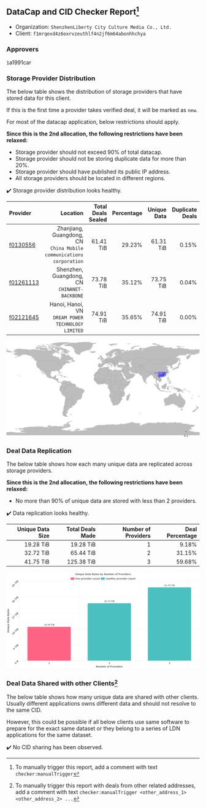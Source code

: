 ## DataCap and CID Checker Report[^1]
 - Organization: `ShenzhenLiberty City Culture Media Co., Ltd.`
 - Client: `f1mrqexd4z6oxrvzeuthlf4n2jf6m64abonhhchya`
### Approvers
`1`a1991car

### Storage Provider Distribution
The below table shows the distribution of storage providers that have stored data for this client.

If this is the first time a provider takes verified deal, it will be marked as `new`.

For most of the datacap application, below restrictions should apply.

**Since this is the 2nd allocation, the following restrictions have been relaxed:**
 - Storage provider should not exceed 90% of total datacap.
 - Storage provider should not be storing duplicate data for more than 20%.
 - Storage provider should have published its public IP address.
 - All storage providers should be located in different regions.

✔️ Storage provider distribution looks healthy.

| Provider                                              |                                                               Location | Total Deals Sealed | Percentage | Unique Data | Duplicate Deals |
| :---------------------------------------------------- | ---------------------------------------------------------------------: | -----------------: | ---------: | ----------: | --------------: |
| [f0130556](https://filfox.info/en/address/f0130556)   | Zhanjiang, Guangdong, CN<br/>`China Mobile communications corporation` |          61.41 TiB |     29.23% |   61.31 TiB |           0.15% |
| [f01261113](https://filfox.info/en/address/f01261113) |                        Shenzhen, Guangdong, CN<br/>`CHINANET-BACKBONE` |          73.78 TiB |     35.12% |   73.75 TiB |           0.04% |
| [f02121645](https://filfox.info/en/address/f02121645) |                  Hanoi, Hanoi, VN<br/>`DREAM POWER TECHNOLOGY LIMITED` |          74.91 TiB |     35.65% |   74.91 TiB |           0.00% |

<img src="https://raw.githubusercontent.com/data-preservation-programs/filplus-checker-assets/main/filecoin-project/filecoin-plus-large-datasets/issues/1495/1681982275175.png"/>

### Deal Data Replication
The below table shows how each many unique data are replicated across storage providers.


**Since this is the 2nd allocation, the following restrictions have been relaxed:**
- No more than 90% of unique data are stored with less than 2 providers.

✔️ Data replication looks healthy.

| Unique Data Size | Total Deals Made | Number of Providers | Deal Percentage |
| ---------------: | ---------------: | ------------------: | --------------: |
|        19.28 TiB |        19.28 TiB |                   1 |           9.18% |
|        32.72 TiB |        65.44 TiB |                   2 |          31.15% |
|        41.75 TiB |       125.38 TiB |                   3 |          59.68% |

<img src="https://raw.githubusercontent.com/data-preservation-programs/filplus-checker-assets/main/filecoin-project/filecoin-plus-large-datasets/issues/1495/1681982275805.png"/>

### Deal Data Shared with other Clients[^3]
The below table shows how many unique data are shared with other clients.
Usually different applications owns different data and should not resolve to the same CID.

However, this could be possible if all below clients use same software to prepare for the exact same dataset or they belong to a series of LDN applications for the same dataset.

✔️ No CID sharing has been observed.

[^1]: To manually trigger this report, add a comment with text `checker:manualTrigger`

[^2]: Deals from those addresses are combined into this report as they are specified with `checker:manualTrigger`

[^3]: To manually trigger this report with deals from other related addresses, add a comment with text `checker:manualTrigger <other_address_1> <other_address_2> ...`
